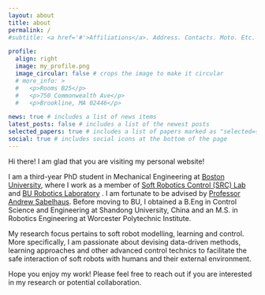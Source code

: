 ```yaml
---
layout: about
title: about
permalink: /
#subtitle: <a href='#'>Affiliations</a>. Address. Contacts. Moto. Etc.

profile:
  align: right
  image: my_profile.png
  image_circular: false # crops the image to make it circular
  # more_info: >
  #   <p>Rooms B25</p>
  #   <p>750 Commonwealth Ave</p>
  #   <p>Brookline, MA 02446</p>

news: true # includes a list of news items
latest_posts: false # includes a list of the newest posts
selected_papers: true # includes a list of papers marked as "selected={true}"
social: true # includes social icons at the bottom of the page
---
```


Hi there! I am glad that you are visiting my personal website!

 I am a third-year PhD student in Mechanical Engineering at [Boston University](https://www.bu.edu/eng/academics/departments-and-divisions/mechanical-engineering/), where I work as a member of [Soft Robotics Control (SRC) Lab](https://sites.bu.edu/srclab/) and [BU Robotics Laboratory](https://sites.bu.edu/robotics/) . I am fortunate to be advised by [Professor Andrew Sabelhaus](https://sites.bu.edu/srclab/profile/andrew-sabelhaus/). Before moving to BU, I obtained a B.Eng in Control Science and Engineering at Shandong University, China and an M.S. in Robotics Engineering at Worcester Polytechnic Institute.

My research focus pertains to soft robot modelling, learning and control. More specifically, I am passionate about devising data-driven methods, learning approaches and other advanced control technics to facilitate the safe interaction of soft robots with humans and their external environment.

Hope you enjoy my work! Please feel free to reach out if you are interested in my research or potential collaboration.

<!-- Link to your social media connections, too. This theme is set up to use [Font Awesome icons](https://fontawesome.com/) and [Academicons](https://jpswalsh.github.io/academicons/), like the ones below. Add your Facebook, Twitter, LinkedIn, Google Scholar, or just disable all of them. -->

